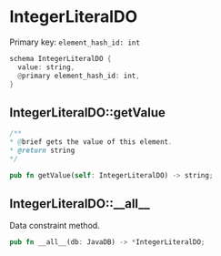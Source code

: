 # IntegerLiteralDO

Primary key: `element_hash_id: int`

```rust
schema IntegerLiteralDO {
  value: string,
  @primary element_hash_id: int,
}
```
## IntegerLiteralDO::getValue

```java
/**
* @brief gets the value of this element.
* @return string
*/
```
```rust
pub fn getValue(self: IntegerLiteralDO) -> string;
```
## IntegerLiteralDO::\_\_all\_\_

Data constraint method.

```rust
pub fn __all__(db: JavaDB) -> *IntegerLiteralDO;
```
